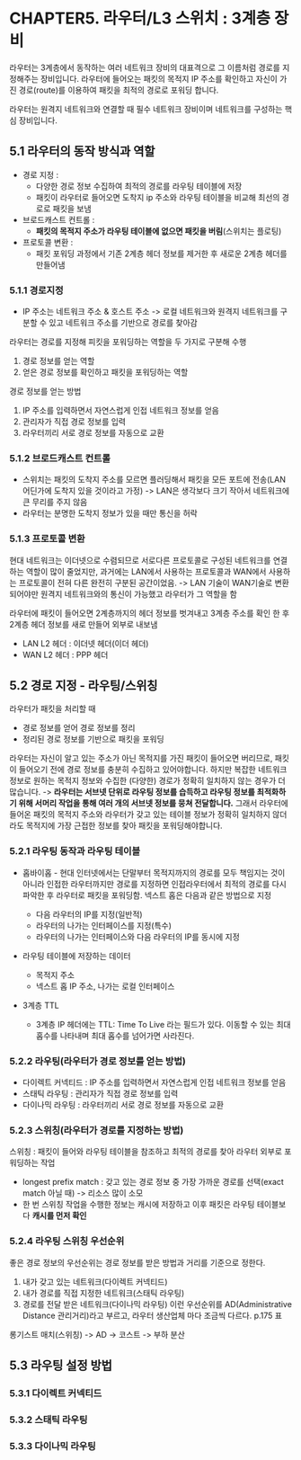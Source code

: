 # CHAPTER5. 라우터/L3 스위치 : 3계층 장비

라우터는 3계층에서 동작하는 여러 네트워크 장비의 대표격으로 그 이름처럼 경로를 지정해주는 장비입니다. 라우터에 들어오는 패킷의 목적지 IP 주소를 확인하고 자신이 가진 경로(route)를 이용하여 패킷을 최적의 경로로 포워딩 합니다. 

라우터는 원격지 네트워크와 연결할 때 필수 네트워크 장비이며 네트워크를 구성하는 핵심 장비입니다. 

## 5.1 라우터의 동작 방식과 역할
- 경로 지정 :
	- 다양한 경로 정보 수집하여 최적의 경로를 라우팅 테이블에 저장
	- 패킷이 라우터로 들어오면 도착지 ip 주소와 라우팅 테이블을 비교해 최선의 경로로 패킷을 보냄
- 브로드캐스트 컨트롤 :
	- **패킷의 목적지 주소가 라우팅 테이블에 없으면 패킷을 버림**(스위치는 플로팅)
- 프로토콜 변환 :
	- 패킷 포워딩 과정에서 기존 2계층 헤더 정보를 제거한 후 새로운 2계층 헤더를 만들어냄

### 5.1.1 경로지정
- IP 주소는 네트워크 주소 & 호스트 주소 -> 로컬 네트워크와 원격지 네트워크를 구분할 수 있고 네트워크 주소를 기반으로 경로를 찾아감

라우터는 경로를 지정해 피킷을 포워딩하는 역할을 두 가지로 구분해 수행
1) 경로 정보를 얻는 역할
2) 얻은 경로 정보를 확인하고 패킷을 포워딩하는 역할

경로 정보를 얻는 방법
1) IP 주소를 입력하면서 자연스럽게 인접 네트워크 정보를 얻음
2) 관리자가 직접 경로 정보를 입력
3) 라우터끼리 서로 경로 정보를 자동으로 교환

### 5.1.2 브로드캐스트 컨트롤
- 스위치는 패킷의 도착지 주소를 모르면 플러딩해서 패킷을 모든 포트에 전송(LAN 어딘가에 도착지 있을 것이라고 가정) -> LAN은 생각보다 크기 작아서 네트워크에 큰 무리를 주지 않음 
- 라우터는 분명한 도착지 정보가 있을 때만 통신을 허락

### 5.1.3 프로토콜 변환
현대 네트워크는 이더넷으로 수렴되므로 서로다른 프로토콜로 구성된 네트워크를 연결하는 역할이 많이 줄었지만, 과거에는 LAN에서 사용하는 프로토콜과 WAN에서 사용하는 프로토콜이 전혀 다른 완전히 구분된 공간이었음. 
-> LAN 기술이 WAN기술로 변환되어야만 원격지 네트워크와의 통신이 가능했고 라우터가 그 역할을 함

라우터에 패킷이 들어오면 2계층까지의 헤더 정보를 벗겨내고 3계층 주소를 확인 한 후 2계층 헤더 정보를 새로 만들어 외부로 내보냄
- LAN L2 헤더 : 이더넷 헤더(이더 헤더)
- WAN L2 헤더 : PPP 헤더


## 5.2 경로 지정 - 라우팅/스위칭
라우터가 패킷을 처리할 때
- 경로 정보를 얻어 경로 정보를 정리
- 정리된 경로 정보를 기반으로 패킷을 포워딩

라우터는 자신이 알고 있는 주소가 아닌 목적지를 가진 패킷이 들어오면 버리므로, 패킷이 들어오기 전에 경로 정보를 충분히 수집하고 있어야합니다. 하지만 복잡한 네트워크 정보로 원하는 목적지 정보와 수집한 (다양한) 경로가 정확히 일치하지 않는 경우가 더 많습니다. 
-> **라우터는 서브넷 단위로 라우팅 정보를 습득하고 라우팅 정보를 최적화하기 위해 서머리 작업을 통해 여러 개의 서브넷 정보를 뭉쳐 전달합니다.** 그래서 라우터에 들어온 패킷의 목적지 주소와 라우터가 갖고 있는 테이블 정보가 정확히 일치하지 않더라도 목적지에 가장 근접한 정보를 찾아 패킷을 포워딩해야합니다. 

### 5.2.1 라우팅 동작과 라우팅 테이블
- 홉바이홉 - 현대 인터넷에서는 단말부터 목적지까지의 경로를 모두 책임지는 것이 아니라 인접한 라우터까지만 경로를 지정하면 인접라우터에서 최적의 경로를 다시 파악한 후 라우터로 패킷을 포워딩함. 넥스트 홉은 다음과 같은 방법으로 지정
	- 다음 라우터의 IP를 지정(일반적)
	- 라우터의 나가는 인터페이스를 지정(특수)
	- 라우터의 나가는 인터페이스와 다음 라우터의 IP를 동시에 지정

- 라우팅 테이블에 저장하는 데이터
	- 목적지 주소
	- 넥스트 홉 IP 주소, 나가는 로컬 인터페이스

- 3계층 TTL
	- 3계층 IP 헤더에는 TTL: Time To Live 라는 필드가 있다. 이동할 수 있는 최대 홉수를 나타내며 최대 홉수를 넘어가면 사라진다. 

### 5.2.2 라우팅(라우터가 경로 정보를 얻는 방법)
- 다이렉트 커넥티드 : IP 주소를 입력하면서 자연스럽게 인접 네트워크 정보를 얻음
- 스태틱 라우팅 : 관리자가 직접 경로 정보를 입력
- 다이나믹 라우팅 : 라우터끼리 서로 경로 정보를 자동으로 교환

### 5.2.3 스위칭(라우터가 경로를 지정하는 방법)
스위칭 : 패킷이 들어와 라우팅 테이블을 참조하고 최적의 경로를 찾아 라우터 외부로 포워딩하는 작업
- longest prefix match : 갖고 있는 경로 정보 중 가장 가까운 경로를 선택(exact match 아닐 때) -> 리소스 많이 소모
- 한 번 스위칭 작업을 수행한 정보는 캐시에 저장하고 이후 패킷은 라우팅 테이블보다 **캐시를 먼저 확인**

### 5.2.4 라우팅 스위칭 우선순위
좋은 경로 정보의 우선순위는 경로 정보를 받은 방법과 거리를 기준으로 정한다. 
1) 내가 갖고 있는 네트워크(다이렉트 커넥티드)
2) 내가 경로를 직접 지정한 네트워크(스태틱 라우팅)
3) 경로를 전달 받은 네트워크(다이나믹 라우팅)
이런 우선순위를 AD(Administrative Distance 관리거리)라고 부르고, 라우터 생산업체 마다 조금씩 다르다. 
p.175 표

롱기스트 매치(스위칭) -> AD -> 코스트 -> 부하 분산

## 5.3 라우팅 설정 방법
### 5.3.1 다이렉트 커넥티드

### 5.3.2 스태틱 라우팅

### 5.3.3 다이나믹 라우팅
